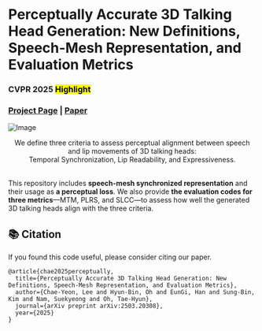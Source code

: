 # Perceptually Accurate 3D Talking Head Generation: New Definitions, Speech-Mesh Representation, and Evaluation Metrics 
<h3>CVPR 2025 <mark>Highlight</mark></h3>


### [Project Page](https://perceptual-3d-talking-head.github.io/) | [Paper](https://arxiv.org/pdf/2503.20308)

![Image](https://github.com/user-attachments/assets/90a114a5-5bc0-49dc-bb3b-b069784e4328)

<div align="center">
We define three criteria to assess perceptual alignment between speech and lip movements of 3D talking heads: <br>
Temporal Synchronization, Lip Readability, and Expressiveness.
</div>
<br>

This repository includes **speech-mesh synchronized representation** and their usage as **a perceptual loss**. 
We also provide **the evaluation codes for three metrics**—MTM, PLRS, and SLCC—to assess how well the generated 3D talking heads align with the three criteria.

## 📚 Citation
If you found this code useful, please consider citing our paper.

```
@article{chae2025perceptually,
  title={Perceptually Accurate 3D Talking Head Generation: New Definitions, Speech-Mesh Representation, and Evaluation Metrics},
  author={Chae-Yeon, Lee and Hyun-Bin, Oh and EunGi, Han and Sung-Bin, Kim and Nam, Suekyeong and Oh, Tae-Hyun},
  journal={arXiv preprint arXiv:2503.20308},
  year={2025}
}
```
